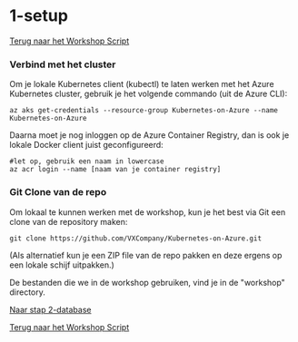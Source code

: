 # 1-setup

[Terug naar het Workshop Script](/handson.md)

### Verbind met het cluster

Om je lokale Kubernetes client (kubectl) te laten werken met het Azure Kubernetes cluster, gebruik je het volgende commando (uit de Azure CLI):

```
az aks get-credentials --resource-group Kubernetes-on-Azure --name Kubernetes-on-Azure
```

Daarna moet je nog inloggen op de Azure Container Registry, dan is ook je lokale Docker client juist geconfigureerd:

```
#let op, gebruik een naam in lowercase
az acr login --name [naam van je container registry]
```

### Git Clone van de repo

Om lokaal te kunnen werken met de workshop, kun je het best via Git een clone van de repository maken:

```
git clone https://github.com/VXCompany/Kubernetes-on-Azure.git
```

(Als alternatief kun je een ZIP file van de repo pakken en deze ergens op een lokale schijf uitpakken.)

De bestanden die we in de workshop gebruiken, vind je in de "workshop" directory.

[Naar stap 2-database](/workshop/2-database.md)

[Terug naar het Workshop Script](/handson.md)
